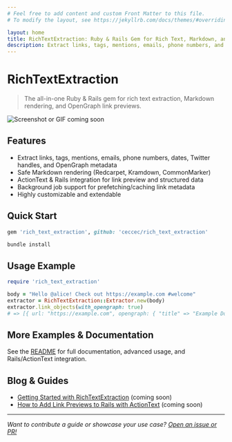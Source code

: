 ```yaml
---
# Feel free to add content and custom Front Matter to this file.
# To modify the layout, see https://jekyllrb.com/docs/themes/#overriding-theme-defaults

layout: home
title: RichTextExtraction: Ruby & Rails Gem for Rich Text, Markdown, and OpenGraph Extraction
description: Extract links, tags, mentions, emails, phone numbers, and OpenGraph metadata from rich text, Markdown, or ActionText in Ruby and Rails. Safe Markdown rendering, link previews, and structured data extraction.
---
```


# RichTextExtraction

> The all-in-one Ruby & Rails gem for rich text extraction, Markdown rendering, and OpenGraph link previews.

![Screenshot or GIF coming soon](assets/screenshot-placeholder.png)

## Features
- Extract links, tags, mentions, emails, phone numbers, dates, Twitter handles, and OpenGraph metadata
- Safe Markdown rendering (Redcarpet, Kramdown, CommonMarker)
- ActionText & Rails integration for link preview and structured data
- Background job support for prefetching/caching link metadata
- Highly customizable and extendable

## Quick Start

```ruby
gem 'rich_text_extraction', github: 'ceccec/rich_text_extraction'
```

```bash
bundle install
```

## Usage Example

```ruby
require 'rich_text_extraction'

body = "Hello @alice! Check out https://example.com #welcome"
extractor = RichTextExtraction::Extractor.new(body)
extractor.link_objects(with_opengraph: true)
# => [{ url: "https://example.com", opengraph: { "title" => "Example Domain", ... } }]
```

## More Examples & Documentation
See the [README](https://github.com/ceccec/rich_text_extraction#readme) for full documentation, advanced usage, and Rails/ActionText integration.

## Blog & Guides
- [Getting Started with RichTextExtraction](./blog/2024-06-24-getting-started.html) (coming soon)
- [How to Add Link Previews to Rails with ActionText](./blog/2024-06-24-link-previews.html) (coming soon)

---

*Want to contribute a guide or showcase your use case? [Open an issue or PR!](https://github.com/ceccec/rich_text_extraction/issues)*
